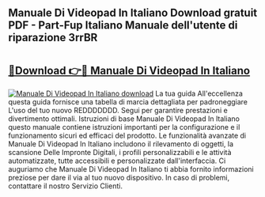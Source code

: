 ## Manuale Di Videopad In Italiano Download gratuit PDF - Part-Fup Italiano Manuale dell'utente di riparazione 3rrBR

# <h2><a href="http://dfb6fmi.blite.top/?on=Manuale+Di+Videopad+In+Italiano">🔗Download 👉🔴 Manuale Di Videopad In Italiano</a></h2>

[![Manuale Di Videopad In Italiano download](https://i.imgur.com/lujVjoI.png)](http://dfb6fmi.blite.top/?on=Manuale+Di+Videopad+In+Italiano)
La tua guida All'eccellenza questa guida fornisce una tabella di marcia dettagliata per padroneggiare L'uso del tuo nuovo REDDDDDDD. Segui per garantire prestazioni e divertimento ottimali. Istruzioni di base Manuale Di Videopad In Italiano questo manuale contiene istruzioni importanti per la configurazione e il funzionamento sicuri ed efficaci del prodotto. Le funzionalità avanzate di Manuale Di Videopad In Italiano includono il rilevamento di oggetti, la scansione Delle Impronte Digitali, i profili personalizzabili e le attività automatizzate, tutte accessibili e personalizzate dall'interfaccia. Ci auguriamo che Manuale Di Videopad In Italiano ti abbia fornito informazioni preziose per dare il via al tuo nuovo dispositivo. In caso di problemi, contattare il nostro Servizio Clienti.
